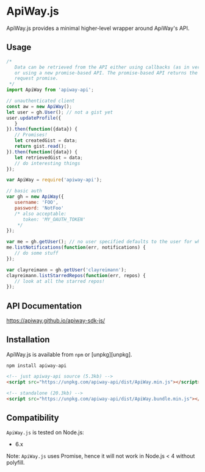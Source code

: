 # ApiWay.js

ApiWay.js provides a minimal higher-level wrapper around ApiWay's API.

## Usage

```javascript
/*
   Data can be retrieved from the API either using callbacks (as in versions < 1.0)
   or using a new promise-based API. The promise-based API returns the raw Axios
   request promise.
 */
import ApiWay from 'apiway-api';

// unauthenticated client
const aw = new ApiWay();
let user = gh.User(); // not a gist yet
user.updateProfile({
   }
}).then(function({data}) {
   // Promises!
   let createdGist = data;
   return gist.read();
}).then(function({data}) {
   let retrievedGist = data;
   // do interesting things
});
```

```javascript
var ApiWay = require('apiway-api');

// basic auth
var gh = new ApiWay({
   username: 'FOO',
   password: 'NotFoo'
   /* also acceptable:
      token: 'MY_OAUTH_TOKEN'
    */
});

var me = gh.getUser(); // no user specified defaults to the user for whom credentials were provided
me.listNotifications(function(err, notifications) {
   // do some stuff
});

var clayreimann = gh.getUser('clayreimann');
clayreimann.listStarredRepos(function(err, repos) {
   // look at all the starred repos!
});
```

## API Documentation

https://apiway.github.io/apiway-sdk-js/


## Installation
ApiWay.js is available from `npm` or [unpkg][unpkg].

```shell
npm install apiway-api
```

```html
<!-- just apiway-api source (5.3kb) -->
<script src="https://unpkg.com/apiway-api/dist/ApiWay.min.js"></script>

<!-- standalone (20.3kb) -->
<script src="https://unpkg.com/apiway-api/dist/ApiWay.bundle.min.js"></script>
```

## Compatibility
`ApiWay.js` is tested on Node.js:
* 6.x

Note: `ApiWay.js` uses Promise, hence it will not work in Node.js < 4 without polyfill.

